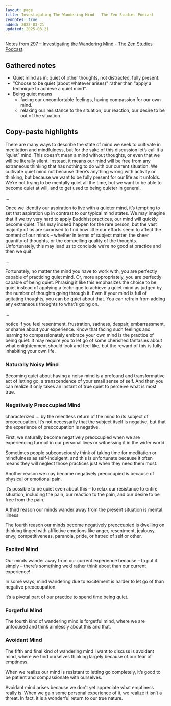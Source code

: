 ```yaml
---
layout: page
title: Investigating The Wandering Mind - The Zen Studies Podcast
zennotes: true
added: 2025-03-21
updated: 2025-03-21
---
```


Notes from [297 – Investigating the Wandering Mind - The Zen Studies Podcast](https://zenstudiespodcast.com/wandering-mind/).

## Gathered notes

- Quiet mind as in: quiet of other thoughts, not distracted, fully present.
- "Choose to be quiet (about whatever arises)" rather than "apply a technique to achieve a quiet mind".
- Being quiet means
    - facing our uncomfortable feelings, having compassion for our own mind.
    - relaxing our resistance to the situation, our reaction, our desire to be out of the situation.

## Copy-paste highlights

There are many ways to describe the state of mind we seek to cultivate in meditation and mindfulness, but for the sake of this discussion let’s call it a “quiet” mind. This doesn’t mean a mind without thoughts, or even that we will be literally silent. Instead, it means our mind will be free from any extraneous thinking that has nothing to do with our current situation. We cultivate quiet mind not because there’s anything wrong with activity or thinking, but because we want to be fully present for our life as it unfolds. We’re not trying to be mentally quiet all the time, but we want to be able to become quiet at will, and to get used to being quieter in general.

...

Once we identify our aspiration to live with a quieter mind, it’s tempting to set that aspiration up in contrast to our typical mind states. We may imagine that if we try very hard to apply Buddhist practices, our mind will quickly become quiet. This may indeed happen for the rare person, but the vast majority of us are surprised to find how little our efforts seem to affect the content of our minds – whether in terms of subject matter, the sheer quantity of thoughts, or the compelling quality of the thoughts. Unfortunately, this may lead us to conclude we’re no good at practice and then we quit. 

...

Fortunately, no matter the mind you have to work with, you are perfectly capable of practicing quiet mind. Or, more appropriately, you are perfectly capable of being quiet. Phrasing it like this emphasizes the choice to be quiet instead of applying a technique to achieve a quiet mind as judged by the number of thoughts going through it. Even if your mind is full of agitating thoughts, you can be quiet about that. You can refrain from adding any extraneous thoughts to what’s going on.

...

notice if you feel resentment, frustration, sadness, despair, embarrassment, or shame about your experience. Know that facing such feelings and learning to compassionately embrace your own mind is the practice of being quiet. It may require you to let go of some cherished fantasies about what enlightenment should look and feel like, but the reward of this is fully inhabiting your own life.


### Naturally Noisy Mind

Becoming quiet about having a noisy mind is a profound and transformative act of letting go, a transcendence of your small sense of self. And then you can realize it only takes an instant of true quiet to perceive what is most true.

### Negatively Preoccupied Mind

characterized ... by the relentless return of the mind to its subject of preoccupation. It’s not necessarily that the subject itself is negative, but that the experience of preoccupation is negative.

First, we naturally become negatively preoccupied when we are experiencing turmoil in our personal lives or witnessing it in the wider world.

Sometimes people subconsciously think of taking time for meditation or mindfulness as self-indulgent, and this is unfortunate because it often means they will neglect those practices just when they need them most. 

Another reason we may become negatively preoccupied is because of physical or emotional pain. 

it’s possible to be quiet even about this – to relax our resistance to entire situation, including the pain, our reaction to the pain, and our desire to be free from the pain. 

A third reason our minds wander away from the present situation is mental illness

The fourth reason our minds become negatively preoccupied is dwelling on thinking tinged with afflictive emotions like anger, resentment, jealousy, envy, competitiveness, paranoia, pride, or hatred of self or other.

### Excited Mind

Our minds wander away from our current experience because – to put it simply – there’s something we’d rather think about than our current experience!

In some ways, mind wandering due to excitement is harder to let go of than negative preoccupation.

it’s a pivotal part of our practice to spend time being quiet.

### Forgetful Mind

The fourth kind of wandering mind is forgetful mind, where we are unfocused and think aimlessly about this and that.

### Avoidant Mind

The fifth and final kind of wandering mind I want to discuss is avoidant mind, where we find ourselves thinking largely because of our fear of emptiness.

When we realize our mind is resistant to letting go completely, it’s good to be patient and compassionate with ourselves.

Avoidant mind arises because we don’t yet appreciate what emptiness really is. When we gain some personal experience of it, we realize it isn’t a threat. In fact, it is a wonderful return to our true nature. 
